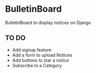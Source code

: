 # BulletinBoard #
BulletinBoard to display notices on Django

## TO DO ##
* Add signup feature
* Add a form to upload Notices
* Add buttons to star a notice
* Subscribe to a Category
